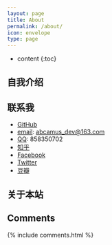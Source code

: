 ```yaml
---
layout: page
title: About
permalink: /about/
icon: envelope
type: page
---
```


* content
{:toc}

## 自我介绍

## 联系我

* [GitHub]()
* [email](): abcamus_dev@163.com
* [QQ](): 858350702
* [知乎]()
* [Facebook]()
* [Twitter]()
* [豆瓣]()

## 关于本站

## Comments

{% include comments.html %}
